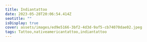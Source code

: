 ```yaml
---
title: Indiantattoo
date: 2023-05-28T20:06:54.414Z
seotitle: ""
isDisplay: true
cover: assets/images/ed9e5166-3bf2-4d3d-9af5-cb74070dae02.jpeg
tags: Tattoo,nativeamericantattoo,indiantattoo
---
```

